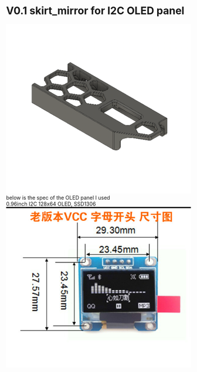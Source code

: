 # V0.1 skirt_mirror for I2C OLED panel
![](images/image_Skirt_mirror_OLED.png)<br>
below is the spec of the OLED panel I used<br>
0.96inch I2C 128x64 OLED, SSD1306<br>
![](images/image_OLED_panel.jpeg)
